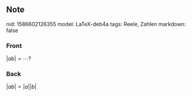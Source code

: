 ## Note
nid: 1586602126355
model: LaTeX-deb4a
tags: Reele, Zahlen
markdown: false

### Front
$|a b|=\cdots$?

### Back
$|a b|=|a||b|$
